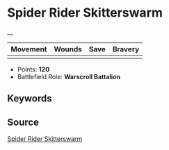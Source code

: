 # Spider Rider Skitterswarm

__


| Movement | Wounds | Save | Bravery |
|:--------:|:------:|:----:|:-------:|
|  |  |  |  |

* Points: **120**
* Battlefield Role: **Warscroll Battalion**

## Keywords



## Source

[Spider Rider Skitterswarm](https://wahapedia.ru/aos3/factions/gloomspite-gitz/Spider-Rider-Skitterswarm)
